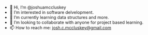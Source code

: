 - 👋 Hi, I’m @joshuamccluskey
- 👀 I’m interested in software delvelopment.
- 🌱 I’m currently learning data structures and more.
- 💞️ I’m looking to collaborate with anyone for project based learning.
- 📫 How to reach me: josh.c.mccluskey@gmail.com

<!---
joshuamccluskey/joshuamccluskey is a ✨ special ✨ repository because its `README.md` (this file) appears on your GitHub profile.
You can click the Preview link to take a look at your changes.
--->

